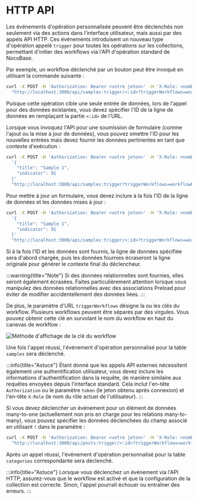 # HTTP API

Les événements d'opération personnalisée peuvent être déclenchés non seulement via des actions dans l'interface utilisateur, mais aussi par des appels API HTTP. Ces événements introduisent un nouveau type d'opération appelé `trigger` pour toutes les opérations sur les collections, permettant d'initier des workflows via l'API d'opération standard de NocoBase.

Par exemple, un workflow déclenché par un bouton peut être invoqué en utilisant la commande suivante :

```bash
curl -X POST -H 'Authorization: Bearer <votre jeton>' -H 'X-Role: <nomDuRôle>' \
  "http://localhost:3000/api/samples:trigger/<:id>?triggerWorkflows=workflowKey"
```

Puisque cette opération cible une seule entrée de données, lors de l'appel pour des données existantes, vous devez spécifier l'ID de la ligne de données en remplaçant la partie `<:id>` de l'URL.

Lorsque vous invoquez l'API pour une soumission de formulaire (comme l'ajout ou la mise à jour de données), vous pouvez omettre l'ID pour les nouvelles entrées mais devez fournir les données pertinentes en tant que contexte d'exécution :

```bash
curl -X POST -H 'Authorization: Bearer <votre jeton>' -H 'X-Role: <nomDuRôle>' -d \
  '{
    "title": "Sample 1",
    "indicator": 91
  }'
  "http://localhost:3000/api/samples:trigger?triggerWorkflows=workflowKey"
```

Pour mettre à jour un formulaire, vous devez inclure à la fois l'ID de la ligne de données et les données mises à jour :

```bash
curl -X POST -H 'Authorization: Bearer <votre jeton>' -H 'X-Role: <nomDuRôle>' -d \
  '{
    "title": "Sample 1",
    "indicator": 91
  }'
  "http://localhost:3000/api/samples:trigger/<:id>?triggerWorkflows=workflowKey"
```

Si à la fois l'ID et les données sont fournis, la ligne de données spécifiée sera d'abord chargée, puis les données fournies écraseront la ligne originale pour générer le contexte final du déclencheur.

:::warning{title="Note"}
Si des données relationnelles sont fournies, elles seront également écrasées. Faites particulièrement attention lorsque vous manipulez des données relationnelles avec des associations Preload pour éviter de modifier accidentellement des données liées.
:::

De plus, le paramètre d'URL `triggerWorkflows` désigne la ou les clés du workflow. Plusieurs workflows peuvent être séparés par des virgules. Vous pouvez obtenir cette clé en survolant le nom du workflow en haut du canevas de workflow :

![Méthode d'affichage de la clé du workflow](https://static-docs.nocobase.com/20240426135108.png)

Une fois l'appel réussi, l'événement d'opération personnalisé pour la table `samples` sera déclenché.

:::info{title="Astuce"}
Étant donné que les appels API externes nécessitent également une authentification utilisateur, vous devez inclure les informations d'authentification dans la requête, de manière similaire aux requêtes envoyées depuis l'interface standard. Cela inclut l'en-tête `Authorization` ou le paramètre `token` (le jeton obtenu après connexion) et l'en-tête `X-Role` (le nom du rôle actuel de l'utilisateur).
:::

Si vous devez déclencher un événement pour un élément de données many-to-one (actuellement non pris en charge pour les relations many-to-many), vous pouvez spécifier les données déclenchées du champ associé en utilisant `!` dans le paramètre :

```bash
curl -X POST -H 'Authorization: Bearer <votre jeton>' -H 'X-Role: <nomDuRôle>' \
  "http://localhost:3000/api/posts:trigger/<:id>?triggerWorkflows=workflowKey!category"
```

Après un appel réussi, l'événement d'opération personnalisé pour la table `categories` correspondante sera déclenché.

:::info{title="Astuce"}
Lorsque vous déclenchez un événement via l'API HTTP, assurez-vous que le workflow est activé et que la configuration de la collection est correcte. Sinon, l'appel pourrait échouer ou entraîner des erreurs.
:::
